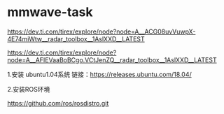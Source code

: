 # mmwave-task
https://dev.ti.com/tirex/explore/node?node=A__ACG08uvVuwpX-4E74miWtw__radar_toolbox__1AslXXD__LATEST

https://dev.ti.com/tirex/explore/node?node=A__AFIEVaaBoBCgo.VCtJenZQ__radar_toolbox__1AslXXD__LATEST

1.安装 ubuntu1.04系统
链接：https://releases.ubuntu.com/18.04/

2.安装ROS环境

https://github.com/ros/rosdistro.git
